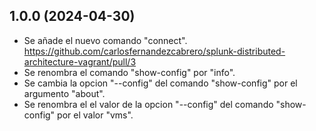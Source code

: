 ## 1.0.0 (2024-04-30)

- Se añade el nuevo comando "connect". <https://github.com/carlosfernandezcabrero/splunk-distributed-architecture-vagrant/pull/3>
- Se renombra el comando "show-config" por "info".
- Se cambia la opcion "--config" del comando "show-config" por el argumento "about".
- Se renombra el el valor de la opcion "--config" del comando "show-config" por el valor "vms".
